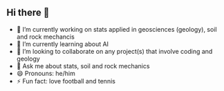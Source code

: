 ## Hi there 👋

- 🔭 I’m currently working on stats applied in geosciences (geology), soil and rock mechancis
- 🌱 I’m currently learning about AI
- 👯 I’m looking to collaborate on any project(s) that involve coding and geology
- 💬 Ask me about stats, soil and rock mechanics
- 😄 Pronouns: he/him
- ⚡ Fun fact: love football and tennis

